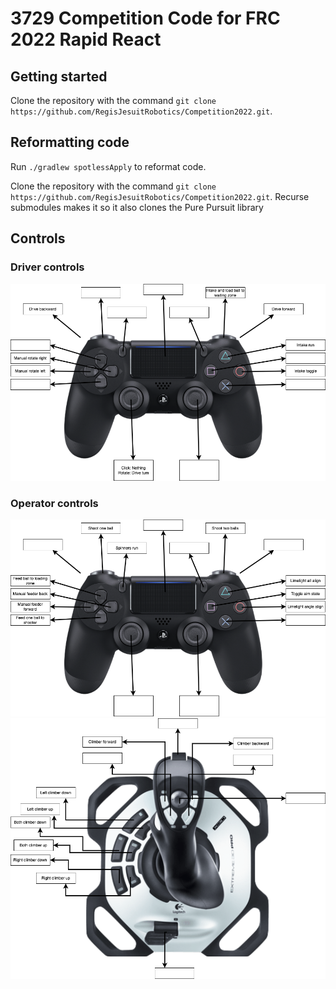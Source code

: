 # 3729 Competition Code for FRC 2022 Rapid React

## Getting started
Clone the repository with the command `git clone https://github.com/RegisJesuitRobotics/Competition2022.git`.
## Reformatting code
Run `./gradlew spotlessApply` to reformat code.

Clone the repository with the command `git clone https://github.com/RegisJesuitRobotics/Competition2022.git`. Recurse submodules makes it so it also clones the Pure Pursuit library

## Controls
### Driver controls
!["Driver controls"](./images/DriverControls.png)
### Operator controls
!["Operator controls playstation"](./images/OperatorControls.png)
!["Operator controls logitech"](./images/OperatorControlsLogitech.png)

